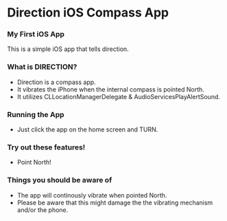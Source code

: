 # Direction iOS Compass App
### My First iOS App

This is a simple iOS app that tells direction.

### What is DIRECTION?
- Direction is a compass app.
- It vibrates the iPhone when the internal compass is pointed North.
- It utilizes CLLocationManagerDelegate & AudioServicesPlayAlertSound.

### Running the App
- Just click the app on the home screen and TURN.

### Try out these features!
- Point North!

### Things you should be aware of
- The app will continously vibrate when pointed North.
- Please be aware that this might damage the the vibrating mechanism and/or the phone.
